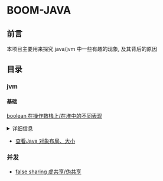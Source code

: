 # BOOM-JAVA

## 前言

本项目主要用来探究 java/jvm 中一些有趣的现象, 及其背后的原因

## 目录

### jvm

#### 基础

[boolean 在操作数栈上/在堆中的不同表现](./src/main/java/me/giraffetree/java/boomjava/jvm/data_type/primitive/bool)

<details>
<summary>详细信息</summary>

```
// 通过修改字节码, 将flag的值改为2, 下面的程序会输出什么? 
boolean flag = 2;
if (flag) {
    System.out.println("Hello, Java!");
}
if (flag == true) {
    System.out.println("Hello, JVM!");
} 
```

</details>

- [查看Java 对象布局、大小](./src/main/java/me/giraffetree/java/boomjava/jvm/jol/JolTest.java)



### 并发

- [false sharing 虚共享/伪共享](./src/main/java/me/giraffetree/java/boomjava/concurrent/problem/falseShare)


